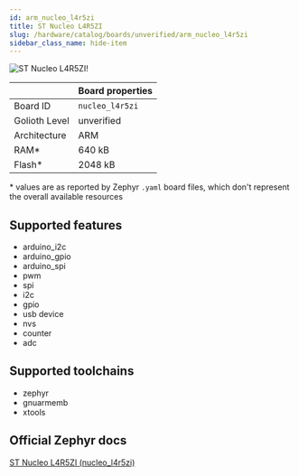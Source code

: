 ```yaml
---
id: arm_nucleo_l4r5zi
title: ST Nucleo L4R5ZI
slug: /hardware/catalog/boards/unverified/arm_nucleo_l4r5zi
sidebar_class_name: hide-item
---
```


[//]: # (This is an auto-generated file, do not edit! Changes to it will be lost upon re-generation)

![ST Nucleo L4R5ZI!](/img/boards/arm/nucleo_l4r5zi.jpg "ST Nucleo L4R5ZI")

|                | Board properties     |
| -------------  | -------------------- |
| Board ID       | `nucleo_l4r5zi` |
| Golioth Level  | unverified       |
| Architecture   | ARM |
| RAM*           | 640 kB |
| Flash*         | 2048 kB |

\* values are as reported by Zephyr `.yaml` board files, which don't represent the overall available resources



## Supported features

* arduino_i2c
* arduino_gpio
* arduino_spi
* pwm
* spi
* i2c
* gpio
* usb device
* nvs
* counter
* adc

## Supported toolchains

* zephyr
* gnuarmemb
* xtools

## Official Zephyr docs

[ST Nucleo L4R5ZI (nucleo_l4r5zi)](https://docs.zephyrproject.org/latest/boards/arm/nucleo_l4r5zi/doc/index.html)
